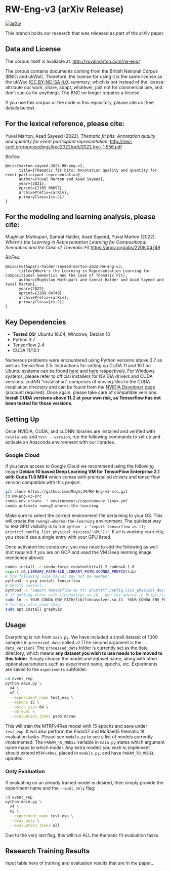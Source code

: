 # RW-Eng-v3 (arXiv Release)
[![arXiv](https://img.shields.io/badge/arXiv-2208.04749-b31b1b.svg)](https://arxiv.org/abs/2208.04749)

This branch holds our research that was released as part of the arXiv paper.

## Data and License
The corpus itself is available at: http://yuvalmarton.com/rw-eng/

The corpus contains documents coming from the British National Corpus (BNC) and ukWaC. Therefore, the license for using it is the same license as the ukWac ([CC BY-NC-SA 4.0](https://creativecommons.org/licenses/by-nc-sa/4.0/legalcode): summary, which is not instead of the license: attribute our work, share, adapt, whatever, just not for commercial use, and don’t sue us for anything). The BNC no longer requires a license.

If you use this corpus or the code in this repository, please cite us (See details below).

## For the lexical reference, please cite:
Yuval Marton, Asad Sayeed (2022). *Thematic fit bits: Annotation quality and quantity for event participant representation.* http://lrec-conf.org/proceedings/lrec2022/pdf/2022.lrec-1.556.pdf

BibTex:
```
@misc{marton-sayeed-2021-RW-eng-v2,
      title={Thematic fit bits: Annotation quality and quantity for event participant representation},
      author={Yuval Marton and Asad Sayeed},
      year={2021},
      eprint={2105.06097},
      archivePrefix={arXiv},
      primaryClass={cs.CL}
}
```

## For the modeling and learning analysis, please cite:
Mughilan Muthupari, Samrat Halder, Asad Sayeed, Yuval Marton (2022). *Where's the Learning in Representation Learning for Compositional Semantics and the Case of Thematic Fit* https://arxiv.org/abs/2208.04749

BibTex:
```
@misc{muthupari-halder-sayeed-marton-2022-RW-eng-v3,
      title={Where's the Learning in Representation Learning for Compositional Semantics and the Case of Thematic Fit},
      author={Mughilan Muthupari and Samrat Halder and Asad Sayeed and Yuval Marton},
      year={2022},
      eprint={2208.04749},
      archivePrefix={arXiv},
      primaryClass={cs.CL}
}
```

## Key Dependencies

- **Tested OS:** Ubuntu 18.04, Windows, Debian 10
- Python 3.7
- Tensorflow 2.4
- CUDA 11/10.1

Numerous problems were encountered using Python versions above 3.7 as well as Tensorflow 2.5. Instructions for setting up CUDA 11 and 10.1 on Ubuntu systems can be found [here](https://www.tensorflow.org/install/gpu#install_cuda_with_apt) and [here](http://web.archive.org/web/20201207152356/https://www.tensorflow.org/install/gpu) respectively. For Windows systems, please refer to official installers for NVIDIA drivers and CUDA versions. cudNN "installation" comprises of moving files to the CUDA installation directory and can be found from the [NVIDIA Developer page](https://developer.nvidia.com/rdp/cudnn-archive) (account required). Once again, please take care of compatible versions. **Install CUDA versions above 11.2 at your own risk, as Tensorflow has not been tested for those versions.**

## Setting Up

Once NVIDIA, CUDA, and cuDNN libraries are installed and verified with `nvidia-smi` and `nvcc --version`, run the following commands to set up and activate an Anaconda environment with our libraries.

### Google Cloud
If you have access to Google Cloud we recommend using the following image **Debian 10 based Deep Learning VM for TensorFlow Enterprise 2.1 with Cuda 11.0 M94** which comes with preinstalled drivers and tensorflow version compatible with this project.

```bash
git clone https://github.com/MughilM/RW-Eng-v3-src.git
cd RW-Eng-v3-src
conda env create -f environments/capstoneenv_linux.yml
conda activate rweng2-wheres-the-learning
```

Make sure to select the correct environment file pertaining to your OS. This will create the `rweng2-wheres-the-learning` environment. The quickest way to test GPU visibility is to run `python -c "import tensorflow as tf; print(tf.config.list_physical_devices('GPU'))"`. If all is working corrcetly, you should see a single entry with your GPU listed.

Once activated the conda env, you may need to add the following as well (not required if you are on GCP and used the VM Deep learning image mentioned above):
```bash
conda install -c conda-forge cudatoolkit=11.2 cudnn=8.1.0
export LD_LIBRARY_PATH=$LD_LIBRARY_PATH:$CONDA_PREFIX/lib/
# the following line may or may not be needed:
python3 -m pip install tensorflow
# Verify install:
python3 -c "import tensorflow as tf; print(tf.config.list_physical_devices('GPU'))"
# if getting error with libcusolver.so.10 , per the advice in https://github.com/tensorflow/tensorflow/issues/43947#issuecomment-715295153 , try adding something like:
sudo ln -s YOUR_CONDA_ENV_PATH/lib/libcusolver.so.11  YOUR_CONDA_ENV_PATH/lib/libcusolver.so.10 
# You may also need this:
sudo apt install graphviz
```

## Usage

Everything is run from `main.py`. We have included a small dataset of 1000 samples in `processed_data` called `v2` (The second argument is the `--data_version`). The `processed_data` folder is currently set as the data directory, which means **any dataset you wish to use needs to be moved to this folder**. Simply choose the model and dataset name, along with other optional parameters such as experiment name, epochs, etc. Experiments are saved to the `experiments` subfolder.

```bash
cd event_rep
python main.py \
  v4 \
  v2 \
  --experiment_name test_exp \
  --epochs 15 \
  --batch_size 64 \
  --do_eval \
  --evaluation_tasks pado mcrae
```

This will train the MTRFv4Res model with 15 epochs and save under `test_exp`. It will also perform the Pado07 and McRae05 thematic fit evaluation tasks. Please see `models.py` to see a list of models currently implemented. The `PARAM_TO_MODEL` variable in `main.py` states which argument name maps to which model. Any extra models you wish to implement should extend `MTRFv4Res`, placed in `models.py`, and have `PARAM_TO_MODEL` updated.

### Only Evaluation

If evaluating on an already trained model is desired, then simply provide the experiment name and the `--eval_only` flag:

```bash
cd event_rep
python main.py \
  v4 \
  v2 \
  --experiment_name test_exp \
  --eval_only \
  --evaluation_tasks all
```

Due to the very last flag, this will run ALL the thematic fit evaluation tasks.

## Research Training Results

Input table here of training and evaluation results that are in the paper...

